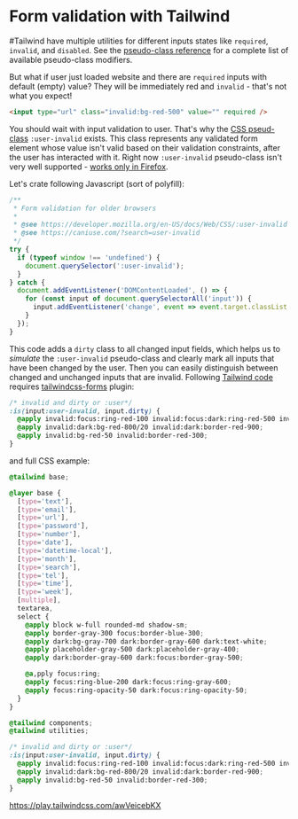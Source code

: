 # Form validation with Tailwind

#Tailwind have multiple utilities for different inputs states like `required`, `invalid`, and `disabled`. See the [pseudo-class reference](https://tailwindcss.com/docs/hover-focus-and-other-states) for a complete  list of available pseudo-class modifiers. 

But what if user just loaded website and there are `required` inputs with default (empty) value? They will be immediately red and `invalid` - that's not what you expect!

```html
<input type="url" class="invalid:bg-red-500" value="" required />
```

You should wait with input validation to user. That's why the [CSS pseud-class](https://developer.mozilla.org/en-US/docs/Web/CSS/:user-invalid) 
`:user-invalid` exists. This class represents any validated form element whose value isn't valid based on their validation constraints, after the user has interacted with it. Right now `:user-invalid` pseudo-class isn't very well 
supported - [works only in Firefox](https://caniuse.com/?search=user-invalid).

Let's crate following Javascript (sort of polyfill):

```js
/**
 * Form validation for older browsers
 *
 * @see https://developer.mozilla.org/en-US/docs/Web/CSS/:user-invalid
 * @see https://caniuse.com/?search=user-invalid
 */
try {
  if (typeof window !== 'undefined') {
    document.querySelector(':user-invalid');
  }
} catch {
  document.addEventListener('DOMContentLoaded', () => {
    for (const input of document.querySelectorAll('input')) {
      input.addEventListener('change', event => event.target.classList.add('dirty'));
    }
  });
}
```

This code adds a `dirty` class to all changed input fields, which helps us to *simulate* the `:user-invalid` pseudo-class and clearly mark all inputs that have been changed by the user. Then you can easily distinguish between changed and unchanged inputs that are invalid. Following [Tailwind code](https://tailwindcss.com/docs/hover-focus-and-other-states#invalid) requires [tailwindcss-forms](https://github.com/tailwindlabs/tailwindcss-forms) plugin:

```css
/* invalid and dirty or :user*/
:is(input:user-invalid, input.dirty) {
  @apply invalid:focus:ring-red-100 invalid:focus:dark:ring-red-500 invalid:focus:dark:ring-opacity-30;
  @apply invalid:dark:bg-red-800/20 invalid:dark:border-red-900;
  @apply invalid:bg-red-50 invalid:border-red-300;
}
```

and full CSS example:

```css
@tailwind base;

@layer base {
  [type='text'],
  [type='email'],
  [type='url'],
  [type='password'],
  [type='number'],
  [type='date'],
  [type='datetime-local'],
  [type='month'],
  [type='search'],
  [type='tel'],
  [type='time'],
  [type='week'],
  [multiple],
  textarea,
  select {
    @apply block w-full rounded-md shadow-sm;
    @apply border-gray-300 focus:border-blue-300;
    @apply dark:bg-gray-700 dark:border-gray-600 dark:text-white;
    @apply placeholder-gray-500 dark:placeholder-gray-400;
    @apply dark:border-gray-600 dark:focus:border-gray-500;

    @a,pply focus:ring;
    @apply focus:ring-blue-200 dark:focus:ring-gray-600;
    @apply focus:ring-opacity-50 dark:focus:ring-opacity-50;
  }
}

@tailwind components;
@tailwind utilities;

/* invalid and dirty or :user*/
:is(input:user-invalid, input.dirty) {
  @apply invalid:focus:ring-red-100 invalid:focus:dark:ring-red-500 invalid:focus:dark:ring-opacity-30;
  @apply invalid:dark:bg-red-800/20 invalid:dark:border-red-900;
  @apply invalid:bg-red-50 invalid:border-red-300;
}
```

https://play.tailwindcss.com/awVeicebKX